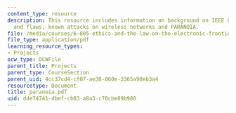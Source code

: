 ```yaml
---
content_type: resource
description: This resource includes information on background on IEEE 802.11, structure
  and flaws, known attacks on wireless networks and PARANOIA.
file: /media/courses/6-805-ethics-and-the-law-on-the-electronic-frontier-fall-2005/dde74741dbefcb03a8a3c70cbe89b980_paranoia.pdf
file_type: application/pdf
learning_resource_types:
- Projects
ocw_type: OCWFile
parent_title: Projects
parent_type: CourseSection
parent_uid: 4cc37cd4-cf07-ae38-060e-3365a90eb3a4
resourcetype: Document
title: paranoia.pdf
uid: dde74741-dbef-cb03-a8a3-c70cbe89b980
---
```


